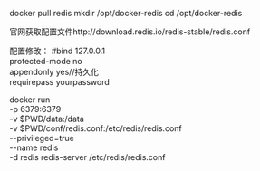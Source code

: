 
docker pull redis
mkdir /opt/docker-redis
cd /opt/docker-redis

官网获取配置文件http://download.redis.io/redis-stable/redis.conf

配置修改：
#bind 127.0.0.1  
protected-mode no  
appendonly yes//持久化  
requirepass yourpassword  


docker run \
-p 6379:6379 \
-v $PWD/data:/data \
-v $PWD/conf/redis.conf:/etc/redis/redis.conf \
--privileged=true \
--name redis \
-d redis redis-server /etc/redis/redis.conf
